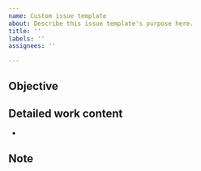 ```yaml
---
name: Custom issue template
about: Describe this issue template's purpose here.
title: ''
labels: ''
assignees: ''

---
```


## Objective
>
## Detailed work content
- 
## Note
